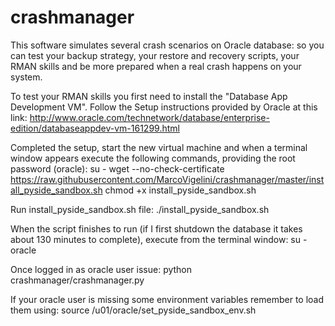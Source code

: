 crashmanager
============

This software simulates several crash scenarios on Oracle database: so you can test your backup strategy, your restore and recovery scripts, your RMAN skills and be more prepared when a real crash happens on your system.

To test your RMAN skills you first need to install the "Database App Development VM".
Follow the Setup instructions provided by Oracle at this link: http://www.oracle.com/technetwork/database/enterprise-edition/databaseappdev-vm-161299.html

Completed the setup, start the new virtual machine and when a terminal window appears execute the following commands, providing the root password (oracle):
su -
wget --no-check-certificate https://raw.githubusercontent.com/MarcoVigelini/crashmanager/master/install_pyside_sandbox.sh
chmod +x install_pyside_sandbox.sh

Run install_pyside_sandbox.sh file:
./install_pyside_sandbox.sh

When the script finishes to run (if I first shutdown the database it takes about 130 minutes to complete), execute from the terminal window:
su - oracle

Once logged in as oracle user issue:
python crashmanager/crashmanager.py

If your oracle user is missing some environment variables remember to load them using:
source /u01/oracle/set_pyside_sandbox_env.sh
